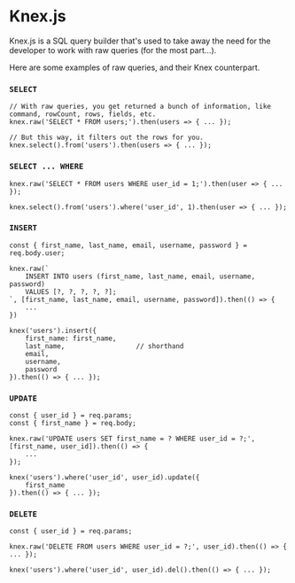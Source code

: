 # Knex.js

Knex.js is a SQL query builder that's used to take away the need for the developer to work with raw queries (for the most part...).

Here are some examples of raw queries, and their Knex counterpart.

### `SELECT`

```
// With raw queries, you get returned a bunch of information, like command, rowCount, rows, fields, etc.
knex.raw('SELECT * FROM users;').then(users => { ... });

// But this way, it filters out the rows for you.
knex.select().from('users').then(users => { ... });
```

### `SELECT ... WHERE`

```
knex.raw('SELECT * FROM users WHERE user_id = 1;').then(user => { ... });

knex.select().from('users').where('user_id', 1).then(user => { ... });
```

### `INSERT`

```
const { first_name, last_name, email, username, password } = req.body.user;

knex.raw(`
    INSERT INTO users (first_name, last_name, email, username, password)
    VALUES [?, ?, ?, ?, ?];
`, [first_name, last_name, email, username, password]).then(() => {
    ...
})

knex('users').insert({
    first_name: first_name,
    last_name,                  // shorthand
    email,
    username,
    password
}).then(() => { ... });
```

### `UPDATE`

```
const { user_id } = req.params;
const { first_name } = req.body;

knex.raw('UPDATE users SET first_name = ? WHERE user_id = ?;', [first_name, user_id]).then(() => {
    ...
});

knex('users').where('user_id', user_id).update({
    first_name
}).then(() => { ... });
```

### `DELETE`

```
const { user_id } = req.params;

knex.raw('DELETE FROM users WHERE user_id = ?;', user_id).then(() => { ... });

knex('users').where('user_id', user_id).del().then(() => { ... });
```
